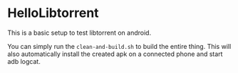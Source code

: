 HelloLibtorrent
===============

This is a basic setup to test libtorrent on android.

You can simply run the `clean-and-build.sh` to build the entire thing.
This will also automatically install the created apk on a connected phone and start adb logcat.

